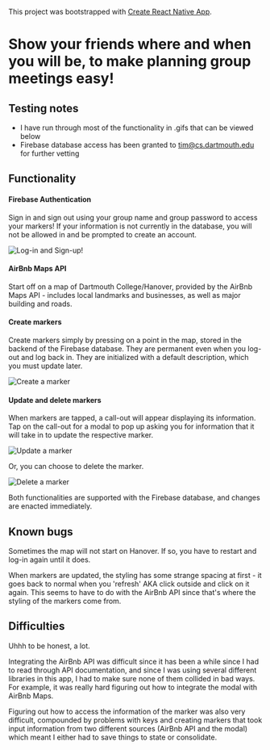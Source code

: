 This project was bootstrapped with [Create React Native App](https://github.com/react-community/create-react-native-app).

# Show your friends where and when you will be, to make planning group meetings easy!

## Testing notes
- I have run through most of the functionality in .gifs that can be viewed below
- Firebase database access has been granted to tim@cs.dartmouth.edu for further vetting

## Functionality

#### Firebase Authentication

Sign in and sign out using your group name and group password to access your markers!  If your information is not currently in the database, you will not be allowed in and be prompted to create an account.  

![Log-in and Sign-up!](https://media.giphy.com/media/l0HUkyeXg9qgrWHa8/giphy.gif)

#### AirBnb Maps API

Start off on a map of Dartmouth College/Hanover, provided by the AirBnb Maps API - includes local landmarks and businesses, as well as major building and roads.

#### Create markers

Create markers simply by pressing on a point in the map, stored in the backend of the Firebase database.  They are permanent even when you log-out and log back in.  They are initialized with a default description, which you must update later.

![Create a marker](https://media.giphy.com/media/3oFzmhgkPP4m4bBp8A/giphy.gif)

#### Update and delete markers

When markers are tapped, a call-out will appear displaying its information.  Tap on the call-out for a modal to pop up asking you for information that it will take in to update the respective marker.

![Update a marker](https://media.giphy.com/media/3o752nZloD1H82kynC/giphy.gif)

Or, you can choose to delete the marker.

![Delete a marker](https://media.giphy.com/media/3o752iW5R9FOJuqnWE/giphy.gif)

Both functionalities are supported with the Firebase database, and changes are enacted immediately.

## Known bugs

Sometimes the map will not start on Hanover.  If so, you have to restart and log-in again until it does.

When markers are updated, the styling has some strange spacing at first - it goes back to normal when you 'refresh' AKA click outside and click on it again.  This seems to have to do with the AirBnb API since that's where the styling of the markers come from.

## Difficulties

Uhhh to be honest, a lot.

Integrating the AirBnb API was difficult since it has been a while since I had to read through API documentation, and since I was using several different libraries in this app, I had to make sure none of them collided in bad ways.  For example, it was really hard figuring out how to integrate the modal with AirBnb Maps.

Figuring out how to access the information of the marker was also very difficult, compounded by problems with keys and creating markers that took input information from two different sources (AirBnb API and the modal) which meant I either had to save things to state or consolidate.
